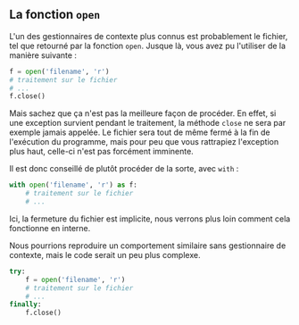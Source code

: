 ## La fonction `open`

L'un des gestionnaires de contexte plus connus est probablement le fichier, tel que retourné par la fonction `open`.
Jusque là, vous avez pu l'utiliser de la manière suivante :

```python
f = open('filename', 'r')
# traitement sur le fichier
# ...
f.close()
```

Mais sachez que ça n'est pas la meilleure façon de procéder. En effet, si une exception survient pendant le traitement, la méthode `close` ne sera par exemple jamais appelée.
Le fichier sera tout de même fermé à la fin de l'exécution du programme, mais pour peu que vous rattrapiez l'exception plus haut, celle-ci n'est pas forcément imminente.

Il est donc conseillé de plutôt procéder de la sorte, avec `with` :

```python
with open('filename', 'r') as f:
    # traitement sur le fichier
    # ...
```

Ici, la fermeture du fichier est implicite, nous verrons plus loin comment cela fonctionne en interne.

Nous pourrions reproduire un comportement similaire sans gestionnaire de contexte, mais le code serait un peu plus complexe.

```python
try:
    f = open('filename', 'r')
    # traitement sur le fichier
    # ...
finally:
    f.close()
```
